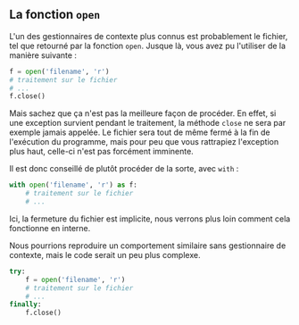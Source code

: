 ## La fonction `open`

L'un des gestionnaires de contexte plus connus est probablement le fichier, tel que retourné par la fonction `open`.
Jusque là, vous avez pu l'utiliser de la manière suivante :

```python
f = open('filename', 'r')
# traitement sur le fichier
# ...
f.close()
```

Mais sachez que ça n'est pas la meilleure façon de procéder. En effet, si une exception survient pendant le traitement, la méthode `close` ne sera par exemple jamais appelée.
Le fichier sera tout de même fermé à la fin de l'exécution du programme, mais pour peu que vous rattrapiez l'exception plus haut, celle-ci n'est pas forcément imminente.

Il est donc conseillé de plutôt procéder de la sorte, avec `with` :

```python
with open('filename', 'r') as f:
    # traitement sur le fichier
    # ...
```

Ici, la fermeture du fichier est implicite, nous verrons plus loin comment cela fonctionne en interne.

Nous pourrions reproduire un comportement similaire sans gestionnaire de contexte, mais le code serait un peu plus complexe.

```python
try:
    f = open('filename', 'r')
    # traitement sur le fichier
    # ...
finally:
    f.close()
```
